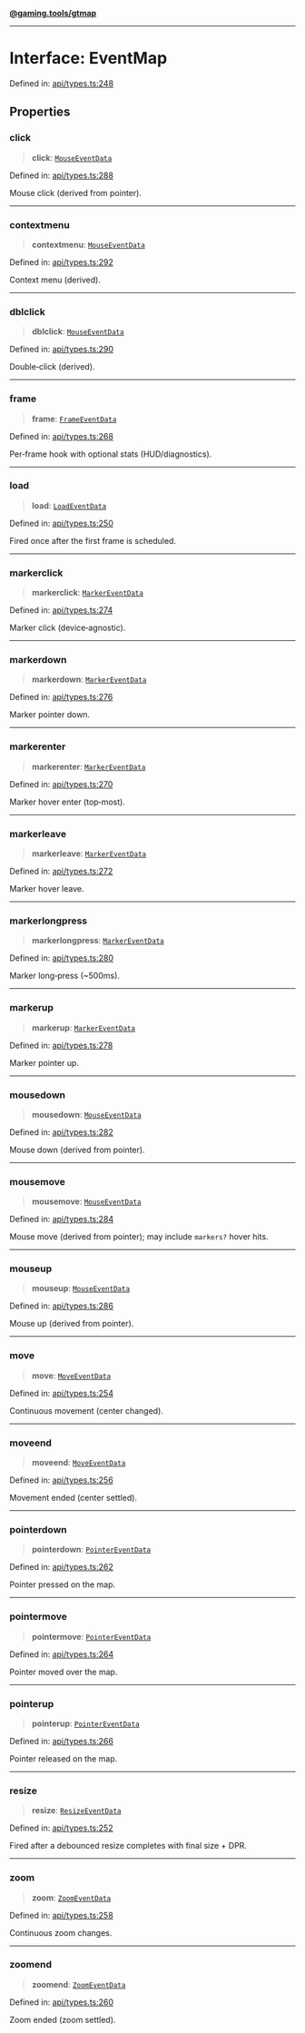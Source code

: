 [**@gaming.tools/gtmap**](README.md)

***

# Interface: EventMap

Defined in: [api/types.ts:248](https://github.com/gamingtools/gt-map/blob/158dafcef9898e0f3f71a5a95a93f4449df181ba/packages/gtmap/src/api/types.ts#L248)

## Properties

### click

> **click**: [`MouseEventData`](Interface.MouseEventData.md)

Defined in: [api/types.ts:288](https://github.com/gamingtools/gt-map/blob/158dafcef9898e0f3f71a5a95a93f4449df181ba/packages/gtmap/src/api/types.ts#L288)

Mouse click (derived from pointer).

***

### contextmenu

> **contextmenu**: [`MouseEventData`](Interface.MouseEventData.md)

Defined in: [api/types.ts:292](https://github.com/gamingtools/gt-map/blob/158dafcef9898e0f3f71a5a95a93f4449df181ba/packages/gtmap/src/api/types.ts#L292)

Context menu (derived).

***

### dblclick

> **dblclick**: [`MouseEventData`](Interface.MouseEventData.md)

Defined in: [api/types.ts:290](https://github.com/gamingtools/gt-map/blob/158dafcef9898e0f3f71a5a95a93f4449df181ba/packages/gtmap/src/api/types.ts#L290)

Double‑click (derived).

***

### frame

> **frame**: [`FrameEventData`](Interface.FrameEventData.md)

Defined in: [api/types.ts:268](https://github.com/gamingtools/gt-map/blob/158dafcef9898e0f3f71a5a95a93f4449df181ba/packages/gtmap/src/api/types.ts#L268)

Per‑frame hook with optional stats (HUD/diagnostics).

***

### load

> **load**: [`LoadEventData`](Interface.LoadEventData.md)

Defined in: [api/types.ts:250](https://github.com/gamingtools/gt-map/blob/158dafcef9898e0f3f71a5a95a93f4449df181ba/packages/gtmap/src/api/types.ts#L250)

Fired once after the first frame is scheduled.

***

### markerclick

> **markerclick**: [`MarkerEventData`](Interface.MarkerEventData.md)

Defined in: [api/types.ts:274](https://github.com/gamingtools/gt-map/blob/158dafcef9898e0f3f71a5a95a93f4449df181ba/packages/gtmap/src/api/types.ts#L274)

Marker click (device‑agnostic).

***

### markerdown

> **markerdown**: [`MarkerEventData`](Interface.MarkerEventData.md)

Defined in: [api/types.ts:276](https://github.com/gamingtools/gt-map/blob/158dafcef9898e0f3f71a5a95a93f4449df181ba/packages/gtmap/src/api/types.ts#L276)

Marker pointer down.

***

### markerenter

> **markerenter**: [`MarkerEventData`](Interface.MarkerEventData.md)

Defined in: [api/types.ts:270](https://github.com/gamingtools/gt-map/blob/158dafcef9898e0f3f71a5a95a93f4449df181ba/packages/gtmap/src/api/types.ts#L270)

Marker hover enter (top‑most).

***

### markerleave

> **markerleave**: [`MarkerEventData`](Interface.MarkerEventData.md)

Defined in: [api/types.ts:272](https://github.com/gamingtools/gt-map/blob/158dafcef9898e0f3f71a5a95a93f4449df181ba/packages/gtmap/src/api/types.ts#L272)

Marker hover leave.

***

### markerlongpress

> **markerlongpress**: [`MarkerEventData`](Interface.MarkerEventData.md)

Defined in: [api/types.ts:280](https://github.com/gamingtools/gt-map/blob/158dafcef9898e0f3f71a5a95a93f4449df181ba/packages/gtmap/src/api/types.ts#L280)

Marker long‑press (~500ms).

***

### markerup

> **markerup**: [`MarkerEventData`](Interface.MarkerEventData.md)

Defined in: [api/types.ts:278](https://github.com/gamingtools/gt-map/blob/158dafcef9898e0f3f71a5a95a93f4449df181ba/packages/gtmap/src/api/types.ts#L278)

Marker pointer up.

***

### mousedown

> **mousedown**: [`MouseEventData`](Interface.MouseEventData.md)

Defined in: [api/types.ts:282](https://github.com/gamingtools/gt-map/blob/158dafcef9898e0f3f71a5a95a93f4449df181ba/packages/gtmap/src/api/types.ts#L282)

Mouse down (derived from pointer).

***

### mousemove

> **mousemove**: [`MouseEventData`](Interface.MouseEventData.md)

Defined in: [api/types.ts:284](https://github.com/gamingtools/gt-map/blob/158dafcef9898e0f3f71a5a95a93f4449df181ba/packages/gtmap/src/api/types.ts#L284)

Mouse move (derived from pointer); may include `markers?` hover hits.

***

### mouseup

> **mouseup**: [`MouseEventData`](Interface.MouseEventData.md)

Defined in: [api/types.ts:286](https://github.com/gamingtools/gt-map/blob/158dafcef9898e0f3f71a5a95a93f4449df181ba/packages/gtmap/src/api/types.ts#L286)

Mouse up (derived from pointer).

***

### move

> **move**: [`MoveEventData`](Interface.MoveEventData.md)

Defined in: [api/types.ts:254](https://github.com/gamingtools/gt-map/blob/158dafcef9898e0f3f71a5a95a93f4449df181ba/packages/gtmap/src/api/types.ts#L254)

Continuous movement (center changed).

***

### moveend

> **moveend**: [`MoveEventData`](Interface.MoveEventData.md)

Defined in: [api/types.ts:256](https://github.com/gamingtools/gt-map/blob/158dafcef9898e0f3f71a5a95a93f4449df181ba/packages/gtmap/src/api/types.ts#L256)

Movement ended (center settled).

***

### pointerdown

> **pointerdown**: [`PointerEventData`](Interface.PointerEventData.md)

Defined in: [api/types.ts:262](https://github.com/gamingtools/gt-map/blob/158dafcef9898e0f3f71a5a95a93f4449df181ba/packages/gtmap/src/api/types.ts#L262)

Pointer pressed on the map.

***

### pointermove

> **pointermove**: [`PointerEventData`](Interface.PointerEventData.md)

Defined in: [api/types.ts:264](https://github.com/gamingtools/gt-map/blob/158dafcef9898e0f3f71a5a95a93f4449df181ba/packages/gtmap/src/api/types.ts#L264)

Pointer moved over the map.

***

### pointerup

> **pointerup**: [`PointerEventData`](Interface.PointerEventData.md)

Defined in: [api/types.ts:266](https://github.com/gamingtools/gt-map/blob/158dafcef9898e0f3f71a5a95a93f4449df181ba/packages/gtmap/src/api/types.ts#L266)

Pointer released on the map.

***

### resize

> **resize**: [`ResizeEventData`](Interface.ResizeEventData.md)

Defined in: [api/types.ts:252](https://github.com/gamingtools/gt-map/blob/158dafcef9898e0f3f71a5a95a93f4449df181ba/packages/gtmap/src/api/types.ts#L252)

Fired after a debounced resize completes with final size + DPR.

***

### zoom

> **zoom**: [`ZoomEventData`](Interface.ZoomEventData.md)

Defined in: [api/types.ts:258](https://github.com/gamingtools/gt-map/blob/158dafcef9898e0f3f71a5a95a93f4449df181ba/packages/gtmap/src/api/types.ts#L258)

Continuous zoom changes.

***

### zoomend

> **zoomend**: [`ZoomEventData`](Interface.ZoomEventData.md)

Defined in: [api/types.ts:260](https://github.com/gamingtools/gt-map/blob/158dafcef9898e0f3f71a5a95a93f4449df181ba/packages/gtmap/src/api/types.ts#L260)

Zoom ended (zoom settled).
